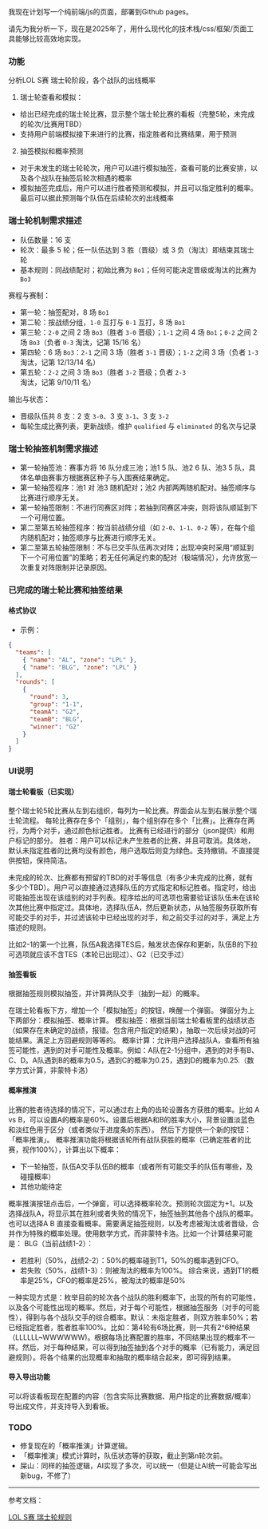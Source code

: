 我现在计划写一个纯前端/js的页面，部署到Github pages。

请先为我分析一下，现在是2025年了，用什么现代化的技术栈/css/框架/页面工具能够比较高效地实现。

### 功能

分析LOL S赛 瑞士轮阶段，各个战队的出线概率
1. 瑞士轮查看和模拟：
- 给出已经完成的瑞士轮比赛，显示整个瑞士轮比赛的看板（完整5轮，未完成的轮次/比赛用TBD）
- 支持用户前端模拟接下来进行的比赛，指定胜者和比赛结果，用于预测

2. 抽签模拟和概率预测
- 对于未发生的瑞士轮轮次，用户可以进行模拟抽签，查看可能的比赛安排，以及各个战队在抽签后轮次相遇的概率
- 模拟抽签完成后，用户可以进行胜者预测和模拟，并且可以指定胜利的概率。最后可以据此预测每个队伍在后续轮次的出线概率

### 瑞士轮机制需求描述
- 队伍数量：16 支
- 轮次：最多 5 轮；任一队伍达到 3 胜（晋级）或 3 负（淘汰）即结束其瑞士轮
- 基本规则：同战绩配对；初始比赛为 `Bo1`；任何可能决定晋级或淘汰的比赛为 `Bo3`

赛程与赛制：
- 第一轮：抽签配对，8 场 `Bo1`
- 第二轮：按战绩分组，`1-0` 互打与 `0-1` 互打，8 场 `Bo1`
- 第三轮：`2-0` 之间 2 场 `Bo3`（胜者 `3-0` 晋级）；`1-1` 之间 4 场 `Bo1`；`0-2` 之间 2 场 `Bo3`（负者 `0-3` 淘汰，记第 15/16 名）
- 第四轮：6 场 `Bo3`：`2-1` 之间 3 场（胜者 `3-1` 晋级）；`1-2` 之间 3 场（负者 `1-3` 淘汰，记第 12/13/14 名）
- 第五轮：`2-2` 之间 3 场 `Bo3`（胜者 `3-2` 晋级；负者 `2-3` 淘汰，记第 9/10/11 名）

输出与状态：
- 晋级队伍共 8 支：2 支 `3-0`、3 支 `3-1`、3 支 `3-2`
- 每轮生成比赛列表，更新战绩，维护 `qualified` 与 `eliminated` 的名次与记录

### 瑞士轮抽签机制需求描述
- 第一轮抽签池：赛事方将 16 队分成三池；池1 5 队、池2 6 队、池3 5 队，具体名单由赛事方根据赛区种子与入围赛结果确定。
- 第一轮抽签程序：池1 对 池3 随机配对；池2 内部两两随机配对。抽签顺序与比赛进行顺序无关。
- 第一轮抽签限制：不进行同赛区对阵；若抽到同赛区冲突，则将该队顺延到下一个可用位置。
- 第二至第五轮抽签程序：按当前战绩分组（如 `2-0`、`1-1`、`0-2` 等），在每个组内随机配对；抽签顺序与比赛进行顺序无关。
- 第二至第五轮抽签限制：不与已交手队伍再次对阵；出现冲突时采用“顺延到下一个可用位置”的策略；若无任何满足约束的配对（极端情况），允许放宽一次重复对阵限制并记录原因。


### 已完成的瑞士轮比赛和抽签结果

#### 格式协议
- 示例：
```json
{
  "teams": [
    { "name": "AL", "zone": "LPL" },
    { "name": "BLG", "zone": "LPL" }
  ],
  "rounds": [
    {
      "round": 3,
      "group": "1-1",
      "teamA": "G2",
      "teamB": "BLG",
      "winner": "G2"
    }
  ]
}
```

### UI说明

#### 瑞士轮看板（已实现）
整个瑞士轮5轮比赛从左到右组织，每列为一轮比赛。界面会从左到右展示整个瑞士轮流程。
每轮比赛存在多个「组别」，每个组别存在多个「比赛」。比赛存在两行，为两个对手，通过颜色标记胜者。
比赛有已经进行的部分（json提供）和用户标记的部分。
胜者：用户可以标记未产生胜者的比赛，并且可取消。具体地，默认未指定胜者的比赛均没有颜色，用户选取后则变为绿色。支持撤销。不直接提供按钮，保持简洁。

未完成的轮次、比赛都有预留的TBD的对手等信息（有多少未完成的比赛，就有多少个TBD）。用户可以直接通过选择队伍的方式指定和标记胜者。指定时，给出可能抽签出现在该组别的对手列表。程序给出的可选项也需要验证该队伍未在该轮次其他比赛中指定过。具体地，选择队伍A，然后更新状态，从抽签服务获取所有可能交手的对手，并过滤该轮中已经出现的对手，和之前交手过的对手，满足上方描述的规则。

比如2-1的第一个比赛，队伍A我选择TES后，触发状态保存和更新，队伍B的下拉可选项就应该不含TES（本轮已出现过）、G2（已交手过）

#### 抽签看板
根据抽签规则模拟抽签，并计算两队交手（抽到一起）的概率。

在瑞士轮看板下方，增加一个「模拟抽签」的按钮，唤醒一个弹窗。
弹窗分为上下两部分：模拟抽签、概率计算。
模拟抽签：根据当前瑞士轮看板里的战绩状态（如果存在未确定的战绩，报错。包含用户指定的结果），抽取一次后续对战的可能结果。满足上方回避规则等等的。
概率计算：允许用户选择战队A，查看所有抽签可能性，遇到的对手可能性及概率。例如：A队在2-1分组中，遇到的对手有B、C、D。A队遇到B的概率为0.5，遇到C的概率为0.25，遇到D的概率为0.25.（数学方式计算，非蒙特卡洛）

#### 概率推演
比赛的胜者待选择的情况下，可以通过右上角的齿轮设置各方获胜的概率。比如 A vs B，可以设置A的概率是60%。设置后根据A和B的胜率大小，背景设置淡蓝色和淡红色用于区分（或者类似于进度条的东西）。
然后下方提供一个新的按钮：「概率推演」。
概率推演功能将根据该轮所有战队获胜的概率（已确定胜者的比赛，视作100%），计算出以下概率：
- 下一轮抽签，队伍A交手队伍B的概率（或者所有可能交手的队伍有哪些，及碰撞概率）
- 其他功能待定

概率推演按钮点击后，一个弹窗，可以选择概率轮次。预测轮次固定为+1。以及选择战队A，将显示其在胜利或者失败的情况下，抽签抽到其他各个战队的概率。也可以选择A B 直接查看概率。需要满足抽签规则，以及考虑被淘汰或者晋级，合并作为特殊的概率处理。使用数学方式，而非蒙特卡洛。比如一个计算结果可能是：
BLG（当前战绩1-2）：
- 若胜利（50%，战绩2-2）：50%的概率碰到T1，50%的概率遇到CFO。
- 若失败（50%，战绩1-3）：则被淘汰的概率为100%。
综合来说，遇到T1的概率是25%，CFO的概率是25%，被淘汰的概率是50%

一种实现方式是：枚举目前的轮次各个战队的胜利概率下，出现的所有的可能性，以及各个可能性出现的概率。然后，对于每个可能性，根据抽签服务（对手的可能性），得到与各个战队交手的综合概率。默认：未指定胜者，则双方胜率50%；若已经指定胜者，胜者胜率100%。比如：第4轮有6场比赛，则一共有2^6种结果（LLLLLL~WWWWWW)。根据每场比赛配置的胜率，不同结果出现的概率不一样。然后，对于每种结果，可以得到抽签抽到各个对手的概率（已有能力，满足回避规则）。将各个结果的出现概率和抽取的概率结合起来，即可得到结果。

#### 导入导出功能
可以将该看板现在配置的内容（包含实际比赛数据、用户指定的比赛数据/概率）导出成文件，并支持导入到看板。

### TODO

- 修复现在的「概率推演」计算逻辑。
- 「概率推演」模式计算时，队伍状态等的获取，截止到第n轮次前。
- 屎山：同样的抽签逻辑，AI实现了多次，可以统一（但是让AI统一可能会写出新bug，不修了）


---
参考文档：

[LOL S赛 瑞士轮规则](https://lol.qq.com/news/detail.shtml?&docid=8731966600392434652)
